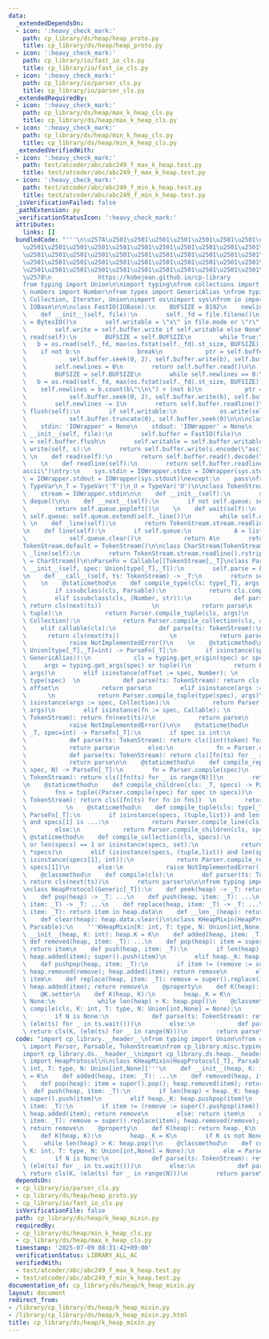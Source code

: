 ```yaml
---
data:
  _extendedDependsOn:
  - icon: ':heavy_check_mark:'
    path: cp_library/ds/heap/heap_proto.py
    title: cp_library/ds/heap/heap_proto.py
  - icon: ':heavy_check_mark:'
    path: cp_library/io/fast_io_cls.py
    title: cp_library/io/fast_io_cls.py
  - icon: ':heavy_check_mark:'
    path: cp_library/io/parser_cls.py
    title: cp_library/io/parser_cls.py
  _extendedRequiredBy:
  - icon: ':heavy_check_mark:'
    path: cp_library/ds/heap/max_k_heap_cls.py
    title: cp_library/ds/heap/max_k_heap_cls.py
  - icon: ':heavy_check_mark:'
    path: cp_library/ds/heap/min_k_heap_cls.py
    title: cp_library/ds/heap/min_k_heap_cls.py
  _extendedVerifiedWith:
  - icon: ':heavy_check_mark:'
    path: test/atcoder/abc/abc249_f_max_k_heap.test.py
    title: test/atcoder/abc/abc249_f_max_k_heap.test.py
  - icon: ':heavy_check_mark:'
    path: test/atcoder/abc/abc249_f_min_k_heap.test.py
    title: test/atcoder/abc/abc249_f_min_k_heap.test.py
  _isVerificationFailed: false
  _pathExtension: py
  _verificationStatusIcon: ':heavy_check_mark:'
  attributes:
    links: []
  bundledCode: "'''\n\u257A\u2501\u2501\u2501\u2501\u2501\u2501\u2501\u2501\u2501\u2501\
    \u2501\u2501\u2501\u2501\u2501\u2501\u2501\u2501\u2501\u2501\u2501\u2501\u2501\
    \u2501\u2501\u2501\u2501\u2501\u2501\u2501\u2501\u2501\u2501\u2501\u2501\u2501\
    \u2501\u2501\u2501\u2501\u2501\u2501\u2501\u2501\u2501\u2501\u2501\u2501\u2501\
    \u2501\u2501\u2501\u2501\u2501\u2501\u2501\u2501\u2501\u2501\u2501\u2501\u2501\
    \u2578\n             https://kobejean.github.io/cp-library               \n'''\n\
    from typing import Union\n\nimport typing\nfrom collections import deque\nfrom\
    \ numbers import Number\nfrom types import GenericAlias \nfrom typing import Callable,\
    \ Collection, Iterator, Union\nimport os\nimport sys\nfrom io import BytesIO,\
    \ IOBase\n\n\nclass FastIO(IOBase):\n    BUFSIZE = 8192\n    newlines = 0\n\n\
    \    def __init__(self, file):\n        self._fd = file.fileno()\n        self.buffer\
    \ = BytesIO()\n        self.writable = \"x\" in file.mode or \"r\" not in file.mode\n\
    \        self.write = self.buffer.write if self.writable else None\n\n    def\
    \ read(self):\n        BUFSIZE = self.BUFSIZE\n        while True:\n         \
    \   b = os.read(self._fd, max(os.fstat(self._fd).st_size, BUFSIZE))\n        \
    \    if not b:\n                break\n            ptr = self.buffer.tell()\n\
    \            self.buffer.seek(0, 2), self.buffer.write(b), self.buffer.seek(ptr)\n\
    \        self.newlines = 0\n        return self.buffer.read()\n\n    def readline(self):\n\
    \        BUFSIZE = self.BUFSIZE\n        while self.newlines == 0:\n         \
    \   b = os.read(self._fd, max(os.fstat(self._fd).st_size, BUFSIZE))\n        \
    \    self.newlines = b.count(b\"\\n\") + (not b)\n            ptr = self.buffer.tell()\n\
    \            self.buffer.seek(0, 2), self.buffer.write(b), self.buffer.seek(ptr)\n\
    \        self.newlines -= 1\n        return self.buffer.readline()\n\n    def\
    \ flush(self):\n        if self.writable:\n            os.write(self._fd, self.buffer.getvalue())\n\
    \            self.buffer.truncate(0), self.buffer.seek(0)\n\n\nclass IOWrapper(IOBase):\n\
    \    stdin: 'IOWrapper' = None\n    stdout: 'IOWrapper' = None\n    \n    def\
    \ __init__(self, file):\n        self.buffer = FastIO(file)\n        self.flush\
    \ = self.buffer.flush\n        self.writable = self.buffer.writable\n\n    def\
    \ write(self, s):\n        return self.buffer.write(s.encode(\"ascii\"))\n   \
    \ \n    def read(self):\n        return self.buffer.read().decode(\"ascii\")\n\
    \    \n    def readline(self):\n        return self.buffer.readline().decode(\"\
    ascii\")\ntry:\n    sys.stdin = IOWrapper.stdin = IOWrapper(sys.stdin)\n    sys.stdout\
    \ = IOWrapper.stdout = IOWrapper(sys.stdout)\nexcept:\n    pass\nfrom typing import\
    \ TypeVar\n_T = TypeVar('T')\n_U = TypeVar('U')\n\nclass TokenStream(Iterator):\n\
    \    stream = IOWrapper.stdin\n\n    def __init__(self):\n        self.queue =\
    \ deque()\n\n    def __next__(self):\n        if not self.queue: self.queue.extend(self._line())\n\
    \        return self.queue.popleft()\n    \n    def wait(self):\n        if not\
    \ self.queue: self.queue.extend(self._line())\n        while self.queue: yield\n\
    \ \n    def _line(self):\n        return TokenStream.stream.readline().split()\n\
    \n    def line(self):\n        if self.queue:\n            A = list(self.queue)\n\
    \            self.queue.clear()\n            return A\n        return self._line()\n\
    TokenStream.default = TokenStream()\n\nclass CharStream(TokenStream):\n    def\
    \ _line(self):\n        return TokenStream.stream.readline().rstrip()\nCharStream.default\
    \ = CharStream()\n\nParseFn = Callable[[TokenStream],_T]\nclass Parser:\n    def\
    \ __init__(self, spec: Union[type[_T],_T]):\n        self.parse = Parser.compile(spec)\n\
    \n    def __call__(self, ts: TokenStream) -> _T:\n        return self.parse(ts)\n\
    \    \n    @staticmethod\n    def compile_type(cls: type[_T], args = ()) -> _T:\n\
    \        if issubclass(cls, Parsable):\n            return cls.compile(*args)\n\
    \        elif issubclass(cls, (Number, str)):\n            def parse(ts: TokenStream):\
    \ return cls(next(ts))              \n            return parse\n        elif issubclass(cls,\
    \ tuple):\n            return Parser.compile_tuple(cls, args)\n        elif issubclass(cls,\
    \ Collection):\n            return Parser.compile_collection(cls, args)\n    \
    \    elif callable(cls):\n            def parse(ts: TokenStream):\n          \
    \      return cls(next(ts))              \n            return parse\n        else:\n\
    \            raise NotImplementedError()\n    \n    @staticmethod\n    def compile(spec:\
    \ Union[type[_T],_T]=int) -> ParseFn[_T]:\n        if isinstance(spec, (type,\
    \ GenericAlias)):\n            cls = typing.get_origin(spec) or spec\n       \
    \     args = typing.get_args(spec) or tuple()\n            return Parser.compile_type(cls,\
    \ args)\n        elif isinstance(offset := spec, Number): \n            cls =\
    \ type(spec)  \n            def parse(ts: TokenStream): return cls(next(ts)) +\
    \ offset\n            return parse\n        elif isinstance(args := spec, tuple):\
    \      \n            return Parser.compile_tuple(type(spec), args)\n        elif\
    \ isinstance(args := spec, Collection):\n            return Parser.compile_collection(type(spec),\
    \ args)\n        elif isinstance(fn := spec, Callable): \n            def parse(ts:\
    \ TokenStream): return fn(next(ts))\n            return parse\n        else:\n\
    \            raise NotImplementedError()\n\n    @staticmethod\n    def compile_line(cls:\
    \ _T, spec=int) -> ParseFn[_T]:\n        if spec is int:\n            fn = Parser.compile(spec)\n\
    \            def parse(ts: TokenStream): return cls([int(token) for token in ts.line()])\n\
    \            return parse\n        else:\n            fn = Parser.compile(spec)\n\
    \            def parse(ts: TokenStream): return cls([fn(ts) for _ in ts.wait()])\n\
    \            return parse\n\n    @staticmethod\n    def compile_repeat(cls: _T,\
    \ spec, N) -> ParseFn[_T]:\n        fn = Parser.compile(spec)\n        def parse(ts:\
    \ TokenStream): return cls([fn(ts) for _ in range(N)])\n        return parse\n\
    \n    @staticmethod\n    def compile_children(cls: _T, specs) -> ParseFn[_T]:\n\
    \        fns = tuple((Parser.compile(spec) for spec in specs))\n        def parse(ts:\
    \ TokenStream): return cls([fn(ts) for fn in fns])  \n        return parse\n \
    \           \n    @staticmethod\n    def compile_tuple(cls: type[_T], specs) ->\
    \ ParseFn[_T]:\n        if isinstance(specs, (tuple,list)) and len(specs) == 2\
    \ and specs[1] is ...:\n            return Parser.compile_line(cls, specs[0])\n\
    \        else:\n            return Parser.compile_children(cls, specs)\n\n   \
    \ @staticmethod\n    def compile_collection(cls, specs):\n        if not specs\
    \ or len(specs) == 1 or isinstance(specs, set):\n            return Parser.compile_line(cls,\
    \ *specs)\n        elif (isinstance(specs, (tuple,list)) and len(specs) == 2 and\
    \ isinstance(specs[1], int)):\n            return Parser.compile_repeat(cls, specs[0],\
    \ specs[1])\n        else:\n            raise NotImplementedError()\n\nclass Parsable:\n\
    \    @classmethod\n    def compile(cls):\n        def parser(ts: TokenStream):\
    \ return cls(next(ts))\n        return parser\n\n\nfrom typing import Generic\n\
    \nclass HeapProtocol(Generic[_T]):\n    def peek(heap) -> _T: return heap.data[0]\n\
    \    def pop(heap) -> _T: ...\n    def push(heap, item: _T): ...\n    def pushpop(heap,\
    \ item: _T) -> _T: ...\n    def replace(heap, item: _T) -> _T: ...\n    def __contains__(heap,\
    \ item: _T): return item in heap.data\n    def __len__(heap): return len(heap.data)\n\
    \    def clear(heap): heap.data.clear()\n\nclass KHeapMixin(HeapProtocol[_T],\
    \ Parsable):\n    '''KHeapMixin[K: int, T: type, N: Union[int,None]]'''\n    def\
    \ __init__(heap, K: int): heap.K = K\n    def added(heap, item: _T): ...\n   \
    \ def removed(heap, item: _T): ...\n    def pop(heap): item = super().pop(); heap.removed(item);\
    \ return item\n    def push(heap, item: _T):\n        if len(heap) < heap._K:\
    \ heap.added(item); super().push(item)\n        elif heap._K: heap.pushpop(item)\n\
    \    def pushpop(heap, item: _T):\n        if item != (remove := super().pushpop(item)):\
    \ heap.removed(remove); heap.added(item); return remove\n        else: return\
    \ item\n    def replace(heap, item: _T): remove = super().replace(item); heap.removed(remove);\
    \ heap.added(item); return remove\n    @property\n    def K(heap): return heap._K\n\
    \    @K.setter\n    def K(heap, K):\n        heap._K = K\n        if K is not\
    \ None:\n            while len(heap) > K: heap.pop()\n    @classmethod\n    def\
    \ compile(cls, K: int, T: type, N: Union[int,None] = None):\n        elm = Parser.compile(T)\n\
    \        if N is None:\n            def parse(ts: TokenStream): return cls(K,\
    \ (elm(ts) for _ in ts.wait()))\n        else:\n            def parse(ts: TokenStream):\
    \ return cls(K, (elm(ts) for _ in range(N)))\n        return parse\n"
  code: "import cp_library.__header__\nfrom typing import Union\nfrom cp_library.io.parser_cls\
    \ import Parser, Parsable, TokenStream\nfrom cp_library.misc.typing import _T\n\
    import cp_library.ds.__header__\nimport cp_library.ds.heap.__header__\nfrom cp_library.ds.heap.heap_proto\
    \ import HeapProtocol\n\nclass KHeapMixin(HeapProtocol[_T], Parsable):\n    '''KHeapMixin[K:\
    \ int, T: type, N: Union[int,None]]'''\n    def __init__(heap, K: int): heap.K\
    \ = K\n    def added(heap, item: _T): ...\n    def removed(heap, item: _T): ...\n\
    \    def pop(heap): item = super().pop(); heap.removed(item); return item\n  \
    \  def push(heap, item: _T):\n        if len(heap) < heap._K: heap.added(item);\
    \ super().push(item)\n        elif heap._K: heap.pushpop(item)\n    def pushpop(heap,\
    \ item: _T):\n        if item != (remove := super().pushpop(item)): heap.removed(remove);\
    \ heap.added(item); return remove\n        else: return item\n    def replace(heap,\
    \ item: _T): remove = super().replace(item); heap.removed(remove); heap.added(item);\
    \ return remove\n    @property\n    def K(heap): return heap._K\n    @K.setter\n\
    \    def K(heap, K):\n        heap._K = K\n        if K is not None:\n       \
    \     while len(heap) > K: heap.pop()\n    @classmethod\n    def compile(cls,\
    \ K: int, T: type, N: Union[int,None] = None):\n        elm = Parser.compile(T)\n\
    \        if N is None:\n            def parse(ts: TokenStream): return cls(K,\
    \ (elm(ts) for _ in ts.wait()))\n        else:\n            def parse(ts: TokenStream):\
    \ return cls(K, (elm(ts) for _ in range(N)))\n        return parse\n"
  dependsOn:
  - cp_library/io/parser_cls.py
  - cp_library/ds/heap/heap_proto.py
  - cp_library/io/fast_io_cls.py
  isVerificationFile: false
  path: cp_library/ds/heap/k_heap_mixin.py
  requiredBy:
  - cp_library/ds/heap/min_k_heap_cls.py
  - cp_library/ds/heap/max_k_heap_cls.py
  timestamp: '2025-07-09 08:31:42+09:00'
  verificationStatus: LIBRARY_ALL_AC
  verifiedWith:
  - test/atcoder/abc/abc249_f_max_k_heap.test.py
  - test/atcoder/abc/abc249_f_min_k_heap.test.py
documentation_of: cp_library/ds/heap/k_heap_mixin.py
layout: document
redirect_from:
- /library/cp_library/ds/heap/k_heap_mixin.py
- /library/cp_library/ds/heap/k_heap_mixin.py.html
title: cp_library/ds/heap/k_heap_mixin.py
---
```

